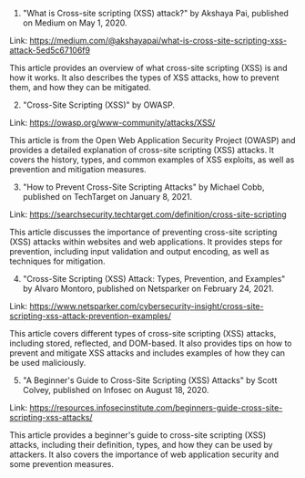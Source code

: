 

1. "What is Cross-site scripting (XSS) attack?" by Akshaya Pai, published on Medium on May 1, 2020.

Link: https://medium.com/@akshayapai/what-is-cross-site-scripting-xss-attack-5ed5c67106f9

This article provides an overview of what cross-site scripting (XSS) is and how it works. It also describes the types of XSS attacks, how to prevent them, and how they can be mitigated.

2. "Cross-Site Scripting (XSS)" by OWASP.

Link: https://owasp.org/www-community/attacks/XSS/

This article is from the Open Web Application Security Project (OWASP) and provides a detailed explanation of cross-site scripting (XSS) attacks. It covers the history, types, and common examples of XSS exploits, as well as prevention and mitigation measures.

3. "How to Prevent Cross-Site Scripting Attacks" by Michael Cobb, published on TechTarget on January 8, 2021.

Link: https://searchsecurity.techtarget.com/definition/cross-site-scripting

This article discusses the importance of preventing cross-site scripting (XSS) attacks within websites and web applications. It provides steps for prevention, including input validation and output encoding, as well as techniques for mitigation.

4. "Cross-Site Scripting (XSS) Attack: Types, Prevention, and Examples" by Alvaro Montoro, published on Netsparker on February 24, 2021.

Link: https://www.netsparker.com/cybersecurity-insight/cross-site-scripting-xss-attack-prevention-examples/

This article covers different types of cross-site scripting (XSS) attacks, including stored, reflected, and DOM-based. It also provides tips on how to prevent and mitigate XSS attacks and includes examples of how they can be used maliciously.

5. "A Beginner's Guide to Cross-Site Scripting (XSS) Attacks" by Scott Colvey, published on Infosec on August 18, 2020.

Link: https://resources.infosecinstitute.com/beginners-guide-cross-site-scripting-xss-attacks/

This article provides a beginner's guide to cross-site scripting (XSS) attacks, including their definition, types, and how they can be used by attackers. It also covers the importance of web application security and some prevention measures.